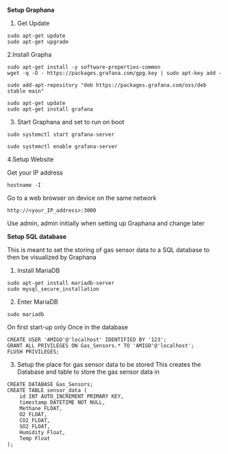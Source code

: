 **Setup Graphana**


1. Get Update
```
sudo apt-get update
sudo apt-get upgrade
```

2.Install Grapha
```
sudo apt-get install -y software-properties-common
wget -q -O - https://packages.grafana.com/gpg.key | sudo apt-key add -
```

```
sudo add-apt-repository "deb https://packages.grafana.com/oss/deb stable main"
```

```
sudo apt-get update
sudo apt-get install grafana
```

3. Start Graphana and set to run on boot
```
sudo systemctl start grafana-server
```
```
sudo systemctl enable grafana-server
```

4.Setup Website

Get your IP address
```
hostname -I
```

Go to a web browser on device on the same network
```
http://<your_IP_address>:3000
```

Use admin, admin initially when setting up Graphana and change later 

**Setup SQL database**

This is meant to set the storing of gas sensor data to a SQL database to then be visualized by Graphana

1. Install MariaDB
```
sudo apt-get install mariadb-server
sudo mysql_secure_installation
```

2. Enter MariaDB 
```
sudo mariadb
```
On first start-up only
Once in the database 
```
CREATE USER 'AMIGO'@'localhost' IDENTIFIED BY '123';
GRANT ALL PRIVILEGES ON Gas_Sensors.* TO 'AMIGO'@'localhost';
FLUSH PRIVILEGES;
```


3. Setup the place for gas sensor data to be stored
This creates the Database and table to store the gas sensor data in
```
CREATE DATABASE Gas_Sensors;
CREATE TABLE sensor_data (
    id INT AUTO_INCREMENT PRIMARY KEY,
    timestamp DATETIME NOT NULL,
    Methane FLOAT,
    O2 FLOAT,
    CO2 FLOAT,
    SO2 FLOAT,
    Humidity Float,
    Temp Float
);
```

